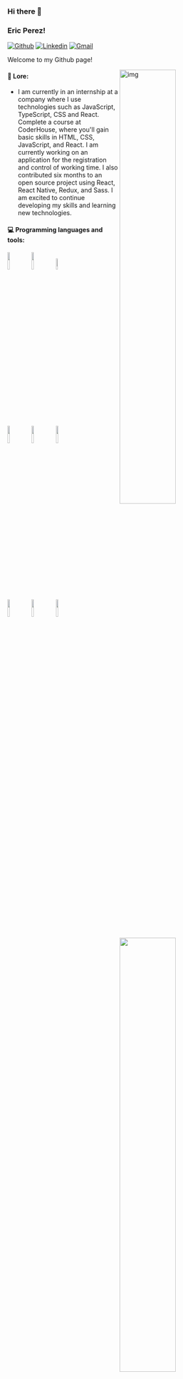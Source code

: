 ### Hi there 👋 
### Eric Perez!

[![Github](https://img.shields.io/badge/-Github-000?style=flat&logo=Github&logoColor=white)](https://github.com/ByronEricPerez)
[![Linkedin](https://img.shields.io/badge/-LinkedIn-blue?style=flat&logo=Linkedin&logoColor=white)](https://www.linkedin.com/in/byron-eric-perez-428071229/)
[![Gmail](https://img.shields.io/badge/-Gmail-c14438?style=flat&logo=Gmail&logoColor=white)](mailto:byronericperez@gmail.com)

Welcome to my Github page!

<img align="right" alt="img" src="https://imagenes.elpais.com/resizer/t0dvH6tPAdPBU3wan2iAL4srbas=/1960x1103/ep01.epimg.net/cultura/imagenes/2017/07/13/1up/1499969322_627148_1499972788_noticia_fotograma.jpg" width="50%" height="auto" />


#### 🌱 Lore: 
- I am currently in an internship at a company where I use technologies such as JavaScript, TypeScript, CSS and React. Complete a course at CoderHouse, where you'll gain basic skills in HTML, CSS, JavaScript, and React. I am currently working on an application for the registration and control of working time. I also contributed six months to an open source project using React, React Native, Redux, and Sass. I am excited to continue developing my skills and learning new technologies.


#### :computer: Programming languages and tools: 
<p>
	<img width="50%" align="right" src="https://github-readme-stats.vercel.app/api?username=ByronEricPerez&show_icons=true&hide_border=true" />

<code><img width="10%" src="https://www.vectorlogo.zone/logos/w3_html5/w3_html5-ar21.svg"></code>
<code><img width="10%" src="https://www.vectorlogo.zone/logos/w3_css/w3_css-ar21.svg"></code>
<code><img width="8%" src="https://www.vectorlogo.zone/logos/sass-lang/sass-lang-ar21.svg"></code>
<br />
<code><img width="10%" src="https://www.vectorlogo.zone/logos/tailwindcss/tailwindcss-ar21.svg"></code>
<code><img width="10%" src="https://www.vectorlogo.zone/logos/getbootstrap/getbootstrap-ar21.svg"></code>
<code><img width="10%" src="https://www.vectorlogo.zone/logos/git-scm/git-scm-ar21.svg"></code>
<br />
<code><img width="10%" src="https://upload.vectorlogo.zone/logos/javascript/images/239ec8a4-163e-4792-83b6-3f6d96911757.svg"></code>
<code><img width="10%" src="https://www.vectorlogo.zone/logos/typescriptlang/typescriptlang-icon.svg"></code>
<code><img width="10%" src="https://www.vectorlogo.zone/logos/reactjs/reactjs-icon.svg"></code>
</p>
